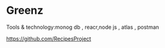 # Greenz
Tools & technology:monog db , reacr,node js , atlas , postman 


https://github.com/RecipesProject 
